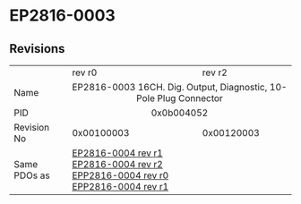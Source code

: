 # EP2816-0003

## Revisions
<table>
<tr>
<td></td>
<td>rev r0</td>
<td>rev r2</td>
</tr>
<tr>
<td>Name</td>
<td colspan=2 align="center">EP2816-0003 16CH. Dig. Output, Diagnostic, 10-Pole Plug Connector</td>
</tr>
<tr>
<td>PID</td>
<td colspan=2 align="center">0x0b004052</td>
</tr>
<tr>
<td>Revision No</td>
<td>0x00100003</td>
<td>0x00120003</td>
</tr>
<tr>
<td>Same PDOs as</td>
<td><a href="EP2816-0004.md">EP2816-0004 rev r1</a><br/><a href="EP2816-0004.md">EP2816-0004 rev r2</a><br/><a href="EPP2816-0004.md">EPP2816-0004 rev r0</a><br/><a href="EPP2816-0004.md">EPP2816-0004 rev r1</a></td>
<td></td>
</tr>
</table>
